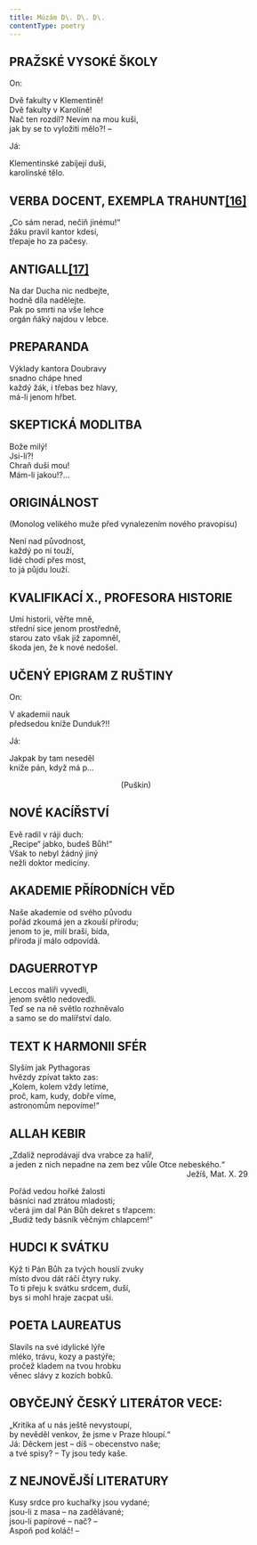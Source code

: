 ```yaml
---
title: Múzám D\. D\. D\.
contentType: poetry
---
```


<section>

## PRAŽSKÉ VYSOKÉ ŠKOLY

On:

Dvě fakulty v Klementině!  
Dvě fakulty v Karolíně!  
Nač ten rozdíl? Nevím na mou kuši,  
jak by se to vyložiti mělo?! –

Já:

Klementinské zabíjejí duši,  
karolínské tělo.

## VERBA DOCENT, EXEMPLA TRAHUNT[**\[16\]**](./resources/undefined)

„Co sám nerad, nečiň jinému!“  
žáku pravil kantor kdesi,  
třepaje ho za pačesy.

## ANTIGALL[**\[17\]**](./resources/undefined)

Na dar Ducha nic nedbejte,  
hodně díla nadělejte.  
Pak po smrti na vše lehce  
orgán ňáký najdou v lebce.

## PREPARANDA

Výklady kantora Doubravy  
snadno chápe hned  
každý žák, i třebas bez hlavy,  
má-li jenom hřbet.

## SKEPTICKÁ MODLITBA

Bože milý!  
Jsi-li?!  
Chraň duši mou!  
Mám-li jakou!?…

## ORIGINÁLNOST

(Monolog velikého muže před vynalezením nového pravopisu)

Není nad původnost,  
každý po ní touží,  
lidé chodí přes most,  
to já půjdu louží.

## KVALIFIKACÍ X., PROFESORA HISTORIE

Umí historii, věřte mně,  
střední sice jenom prostředně,  
starou zato však již zapomněl,  
škoda jen, že k nové nedošel.

## UČENÝ EPIGRAM Z RUŠTINY

On:

V akademii nauk  
předsedou kníže Dunduk?!!

Já:

Jakpak by tam neseděl  
kníže pán, když má p…

                                                   (Puškin)

## NOVÉ KACÍŘSTVÍ

Evě radil v ráji duch:  
„Recipe“ jabko, budeš Bůh!“  
Však to nebyl žádný jiný  
nežli doktor medicíny.

## AKADEMIE PŘÍRODNÍCH VĚD

Naše akademie od svého původu  
pořád zkoumá jen a zkouší přírodu;  
jenom to je, milí braši, bída,  
příroda jí málo odpovídá.

## DAGUERROTYP

Leccos malíři vyvedli,  
jenom světlo nedovedli.  
Teď se na ně světlo rozhněvalo  
a samo se do malířství dalo.

## TEXT K HARMONII SFÉR

Slyším jak Pythagoras  
hvězdy zpívat takto zas:  
„Kolem, kolem vždy letíme,  
proč, kam, kudy, dobře víme,  
astronomům nepovíme!“

## ALLAH KEBIR

„Zdaliž neprodávají dva vrabce za halíř,  
a jeden z nich nepadne na zem bez vůle Otce nebeského.“  
                                                                                 Ježíš, Mat. X. 29

Pořád vedou hořké žalosti  
básníci nad ztrátou mladosti;  
včerá jim dal Pán Bůh dekret s třapcem:  
„Budiž tedy básník věčným chlapcem!“

## HUDCI K SVÁTKU

Kýž ti Pán Bůh za tvých houslí zvuky  
místo dvou dát ráčí čtyry ruky.  
To ti přeju k svátku srdcem, duší,  
bys si mohl hraje zacpat uši.

## POETA LAUREATUS

Slavils na své idylické lýře  
mléko, trávu, kozy a pastýře;  
pročež kladem na tvou hrobku  
věnec slávy z kozích bobků.

## OBYČEJNÝ ČESKÝ LITERÁTOR VECE:

„Kritika ať u nás ještě nevystoupí,  
by nevěděl venkov, že jsme v Praze hloupí.“  
Já: Děckem jest – díš – obecenstvo naše;  
a tvé spisy? – Ty jsou tedy kaše.

## Z NEJNOVĚJŠÍ LITERATURY

Kusy srdce pro kuchařky jsou vydané;  
jsou-li z masa – na zadělávané;  
jsou-li papírové – nač? –  
Aspoň pod koláč! –

</section>

